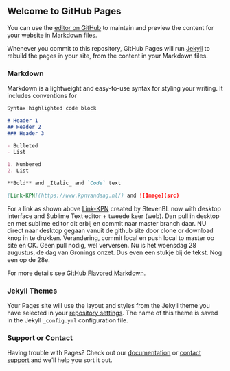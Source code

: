 ## Welcome to GitHub Pages

You can use the [editor on GitHub](https://github.com/StevenBL/StevenBL.github.io/edit/master/README.md) to maintain and preview the content for your website in Markdown files.

Whenever you commit to this repository, GitHub Pages will run [Jekyll](https://jekyllrb.com/) to rebuild the pages in your site, from the content in your Markdown files.

### Markdown

Markdown is a lightweight and easy-to-use syntax for styling your writing. It includes conventions for

```markdown
Syntax highlighted code block

# Header 1
## Header 2
### Header 3

- Bulleted
- List

1. Numbered
2. List

**Bold** and _Italic_ and `Code` text

[Link-KPN](https://www.kpnvandaag.nl/) and ![Image](src)
```

For a link as shown above [Link-KPN](https://www.kpnvandaag.nl/) created by StevenBL now with desktop interface and Sublime Text editor + tweede keer (web). Dan pull in desktop en met sublime editor dit erbij en commit naar master branch daar. NU direct naar desktop gegaan vanuit de github site door clone or download knop in te drukken. Verandering, commit local en push local to master op site en OK. Geen pull nodig, wel verversen.
Nu is het woensdag 28 augustus, de dag van Gronings onzet. Dus even een stukje bij de tekst. Nog een op de 28e.

For more details see [GitHub Flavored Markdown](https://guides.github.com/features/mastering-markdown/).

### Jekyll Themes

Your Pages site will use the layout and styles from the Jekyll theme you have selected in your [repository settings](https://github.com/StevenBL/StevenBL.github.io/settings). The name of this theme is saved in the Jekyll `_config.yml` configuration file.

### Support or Contact

Having trouble with Pages? Check out our [documentation](https://help.github.com/categories/github-pages-basics/) or [contact support](https://github.com/contact) and we’ll help you sort it out.
